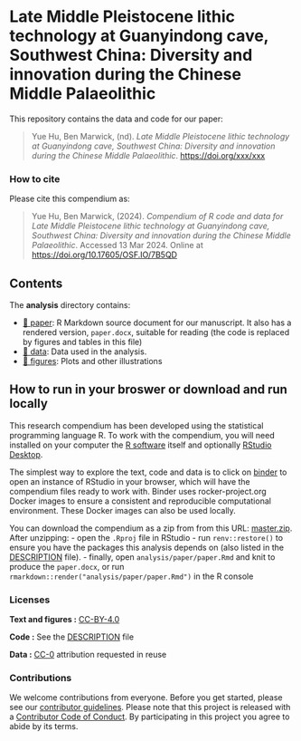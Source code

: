 
<!-- README.md is generated from README.Rmd. Please edit that file -->

# Late Middle Pleistocene lithic technology at Guanyindong cave, Southwest China: Diversity and innovation during the Chinese Middle Palaeolithic

This repository contains the data and code for our paper:

> Yue Hu, Ben Marwick, (nd). *Late Middle Pleistocene lithic technology
> at Guanyindong cave, Southwest China: Diversity and innovation during
> the Chinese Middle Palaeolithic*. <https://doi.org/xxx/xxx>

### How to cite

Please cite this compendium as:

> Yue Hu, Ben Marwick, (2024). *Compendium of R code and data for Late
> Middle Pleistocene lithic technology at Guanyindong cave, Southwest
> China: Diversity and innovation during the Chinese Middle
> Palaeolithic*. Accessed 13 Mar 2024. Online at
> <https://doi.org/10.17605/OSF.IO/7B5QD>

## Contents

The **analysis** directory contains:

- [:file_folder: paper](/analysis/paper): R Markdown source document for
  our manuscript. It also has a rendered version, `paper.docx`, suitable
  for reading (the code is replaced by figures and tables in this file)
- [:file_folder: data](/analysis/data): Data used in the analysis.
- [:file_folder: figures](/analysis/figures): Plots and other
  illustrations

## How to run in your broswer or download and run locally

This research compendium has been developed using the statistical
programming language R. To work with the compendium, you will need
installed on your computer the [R
software](https://cloud.r-project.org/) itself and optionally [RStudio
Desktop](https://rstudio.com/products/rstudio/download/).

The simplest way to explore the text, code and data is to click on
[binder](https://mybinder.org/v2/gh/benmarwick/lithicprodswchinalatemiddlepleistocene/master?urlpath=rstudio)
to open an instance of RStudio in your browser, which will have the
compendium files ready to work with. Binder uses rocker-project.org
Docker images to ensure a consistent and reproducible computational
environment. These Docker images can also be used locally.

You can download the compendium as a zip from from this URL:
[master.zip](/archive/master.zip). After unzipping: - open the `.Rproj`
file in RStudio - run `renv::restore()` to ensure you have the packages
this analysis depends on (also listed in the [DESCRIPTION](/DESCRIPTION)
file). - finally, open `analysis/paper/paper.Rmd` and knit to produce
the `paper.docx`, or run `rmarkdown::render("analysis/paper/paper.Rmd")`
in the R console

### Licenses

**Text and figures :**
[CC-BY-4.0](http://creativecommons.org/licenses/by/4.0/)

**Code :** See the [DESCRIPTION](DESCRIPTION) file

**Data :** [CC-0](http://creativecommons.org/publicdomain/zero/1.0/)
attribution requested in reuse

### Contributions

We welcome contributions from everyone. Before you get started, please
see our [contributor guidelines](CONTRIBUTING.md). Please note that this
project is released with a [Contributor Code of Conduct](CONDUCT.md). By
participating in this project you agree to abide by its terms.
